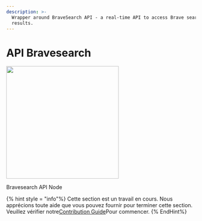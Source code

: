 ```yaml
---
description: >-
  Wrapper around BraveSearch API - a real-time API to access Brave search
  results.
---
```


# API Bravesearch

<gigne> <img src = "../../../. GitBook / Assets / Image (3) (1) (1) (1) (1) (1) (1) (1) (2) .png" alt = "" width = "299"> <figcaption> <p> Bravesearch API Node </p> </Figcaption> </piguge>

{% hint style = "info"%}
Cette section est un travail en cours. Nous apprécions toute aide que vous pouvez fournir pour terminer cette section. Veuillez vérifier notre[Contribution Guide](broken-reference)Pour commencer.
{% EndHint%}
